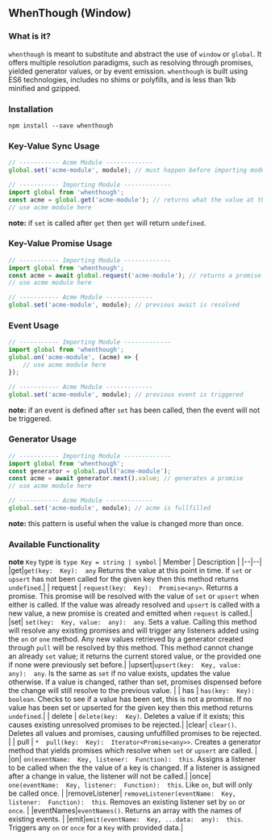 

## WhenThough (Window)

### What is it?

`whenthough` is meant to substitute and abstract the use of `window` or `global`. It offers multiple resolution paradigms, such as resolving through promises, yielded generator values, or by event emission. `whenthough` is built using ES6 technologies, includes no shims or polyfills, and is less than 1kb minified and gzipped. 

### Installation
```
npm install --save whenthough
``` 
### Key-Value Sync Usage
```javascript
// ----------- Acme Module -------------
global.set('acme-module', module); // must happen before importing module calls get

// ----------- Importing Module -------------
import global from 'whenthough';
const acme = global.get('acme-module'); // returns what the value at this point in time
// use acme module here
```
**note:** if `set` is called after `get` then `get` will return `undefined`. 

### Key-Value Promise Usage
```javascript
// ----------- Importing Module -------------
import global from 'whenthough';
const acme = await global.request('acme-module'); // returns a promise
// use acme module here

// ----------- Acme Module -------------
global.set('acme-module', module); // previous await is resolved
```
### Event Usage
```javascript
// ----------- Importing Module -------------
import global from 'whenthough';
global.on('acme-module', (acme) => {
	// use acme module here
});

// ----------- Acme Module -------------
global.set('acme-module', module); // previous event is triggered
```
**note:** if an event is defined after `set` has been called, then the event will not be triggered.

### Generator Usage
```javascript
// ----------- Importing Module -------------
import global from 'whenthough';
const generator = global.pull('acme-module');
const acme = await generator.next().value; // generates a promise
// use acme module here

// ----------- Acme Module -------------
global.set('acme-module', module); // acme is fullfilled

```
**note:** this pattern is useful when the value is changed more than once.
### Available Functionality
**note** `Key` type is `type Key = string | symbol` 
| Member | Description |
|--|--|
|get|`get(key:  Key):  any` Returns the value at this point in time. If `set` or `upsert` has not been called for the given key then this method returns `undefined`.|
| request | `request(key:  Key):  Promise<any>`. Returns a promise. This promise will be resolved with the value of `set` or `upsert` when either is called. If the value was already resolved and `upsert` is called with a new value, a new promise is created and emitted when `request` is called.|
|set| `set(key:  Key, value:  any):  any`. Sets a value. Calling this method will resolve any existing promises and will trigger any listeners added using the `on` or `one` method. Any new values retrieved by a generator created through `pull` will be resolved by this method. This method cannot change an already `set` value; it returns the current stored value, or the provided one if none were previously set before.|
|upsert|`upsert(key:  Key, value:  any):  any`.  Is the same as `set` if no value exists, updates the value otherwise. If a value is changed, rather than set, promises dispensed before the change will still resolve to the previous value. |
| has | `has(key:  Key):  boolean`. Checks to see if a value has been set, this is not a promise. If no value has been set or upserted for the given key then this method returns `undefined`.|
| delete | `delete(key:  Key)`. Deletes a value if it exists; this causes existing unresolved promises to be rejected.|
|clear| `clear()`. Deletes all values and promises, causing unfulfilled promises to be rejected. |
| pull | `*  pull(key:  Key):  Iterator<Promise<any>>`. Creates a generator method that yields promises which resolve when `set` or `upsert` are called. |
|on| `on(eventName:  Key, listener:  Function):  this`. Assigns a listener to be called when the the value of a key is changed. If a listener is assigned after a change in value, the listener will not be called.|
|once| `one(eventName:  Key, listener:  Function):  this`. Like `on`, but will only be called once. |
|removeListener| `removeListener(eventName:  Key, listener:  Function):  this`. Removes an existing listener set by `on` or `once`. |
|eventNames|`eventNames()`. Returns an array with the names of existing events. |
|emit|`emit(eventName:  Key, ...data:  any):  this`. Triggers any `on` or `once` for a `Key` with provided data.|